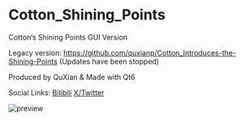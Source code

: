 # Cotton_Shining_Points
Cotton‘s Shining Points GUI Version

Legacy version: https://github.com/quxianp/Cotton_Introduces-the-Shining-Points (Updates have been stopped)

Produced by QuXian & Made with Qt6

Social Links: [Bilibili](https://space.bilibili.com/63115177 "正态分布曲线") [X/Twitter](https://x.com/QuXian_P "曲线") 

![preview](https://github.com/quxianp/Cotton_Shining_Points/assets/123958112/af837846-b39d-43ea-a90f-44012d7d3e73)

